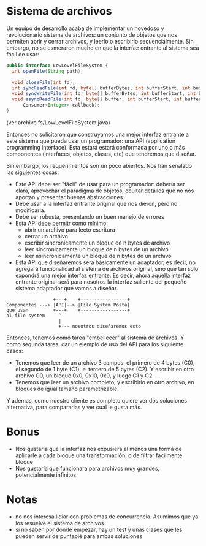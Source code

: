 Sistema de archivos
===================

Un equipo de desarrollo acaba de implementar un novedoso y revolucionario sistema de archivos: un conjunto de objetos
que nos permiten abrir y cerrar archivos, y leerlo o escribirlo secuencialmente.  Sin embargo, no se esmeraron mucho en que la interfaz entrante al sistema sea fácil de usar:

```java
public interface LowLevelFileSystem {
  int openFile(String path);

  void closeFile(int fd);
  int syncReadFile(int fd, byte[] bufferBytes, int bufferStart, int bufferEnd);
  void syncWriteFile(int fd, byte[] bufferBytes, int bufferStart, int bufferEnd);
  void asyncReadFile(int fd, byte[] buffer, int bufferStart, int bufferEnd,
      Consumer<Integer> callback);
}
```
(ver archivo fs/LowLevelFileSystem.java)

Entonces no solicitaron que construyamos una mejor interfaz entrante a este sistema que pueda usar un programador: una API (application programming interface). Esta estará estará conformada por uno o más componentes (interfaces, objetos, clases, etc) que tendremos que diseñar. 

Sin embargo, los requerimientos son un poco abiertos. Nos han señalado las siguientes cosas: 
* Este API debe ser "fácil" de usar para un programador: debería ser clara, aprovechar el paradigma de objetos, ocultar detalles que no nos aportan y presentar buenas abstracciones.  
* Debe usar a la interfaz entrante original que nos dieron, pero no modificarla. 
* Debe ser robusta, presentando un buen manejo de errores
* Esta API debe permitr como mínimo: 
  * abrir un archivo para lecto escritura
  * cerrar un archivo
  * escribir sincrónicamente un bloque de n bytes de archivo
  * leer sincrónicamente un bloque de n bytes de un archivo
  * leer asincrónicamente un bloque de n bytes de un archivo
* Esta API que diseñaremos será básicamente un adaptador, es decir, no agregará funcionalidad al sistema de archivos original, sino que tan solo expondrá una mejor interfaz entrante. Es decir, ahora aquella interfaz entrante original será para nosotros la interfaz saliente del pequeño sistema adaptador que vamos a diseñar.

```
                 +---+    +-----------------+
Componentes ---> |API|--> |File System Posta|
que usan         +---+    +-----------------+
al file system     ^
                   |
                   +--- nosotros diseñaremos esto

```            
Entonces, tenemos como tarea "embellecer" al sistema de archivos. Y como segunda tarea, dar un ejemplo de uso del API para los siguiente casos:
  * Tenemos que leer de un archivo 3 campos: el primero de 4 bytes (C0), el segundo de 1 byte (C1), el tercero de 5 bytes (C2). Y escribir en otro archivo C0, un bloque 0x0, 0x10, 0x0, y luego C1 y C2. 
  * Tenemos que leer un archivo completo, y escribirlo en otro archivo, en bloques de igual tamaño parametrizable.  
 
Y ademas, como nuestro cliente es completo quiere ver dos soluciones alternativa, para compararlas y ver cual le gusta más. 

Bonus
=====

  * Nos gustaría que la interfaz nos expusiera al menos una forma de aplicarle a cada bloque una transformación, o de filtrar facilmente bloque
  * Nos gustaría que funcionara para archivos muy grandes, potencialmente infinitos.

Notas
===== 
  * no nos interesa lidiar con problemas de concurrencia. Asumimos que ya los resuelve el sistema de archivos. 
  * si no saben por donde empezar, hay un test y unas clases que les pueden servir de puntapié para ambas soluciones
